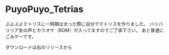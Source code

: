 # PuyoPuyo_Tetrias

ぷよぷよテトリスに一時期はまった際に自分でテトリスを作りました。
バリバリリア友の声とカラオケ（BGM）が入ってますのでご了承下さい。
あと普通にごみゲーです。

ダウンロードは右のリリースから

